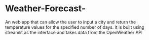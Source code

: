# Weather-Forecast-
An web app that can allow the user to input a city and return the temperature values for the specified number of days.
It is built using streamlit as the interface and takes data from the OpenWeather API 
